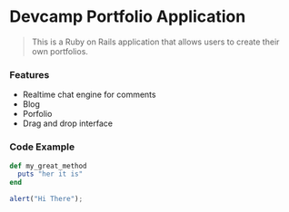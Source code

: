 # Devcamp Portfolio Application

> This is a Ruby on Rails application that allows users to create their own portfolios.

### Features

- Realtime chat engine for comments
- Blog
- Porfolio
- Drag and drop interface

### Code Example

```ruby
def my_great_method
  puts "her it is"
end
```

```javascript
alert("Hi There");
```